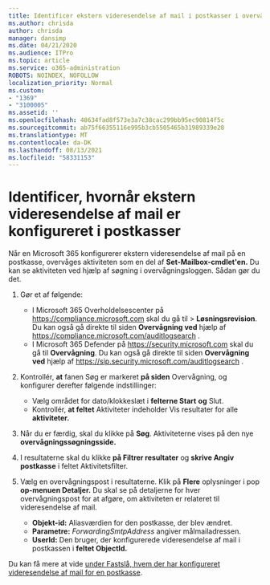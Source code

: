 ```yaml
---
title: Identificer ekstern videresendelse af mail i postkasser i overvågningslogfiler
ms.author: chrisda
author: chrisda
manager: dansimp
ms.date: 04/21/2020
ms.audience: ITPro
ms.topic: article
ms.service: o365-administration
ROBOTS: NOINDEX, NOFOLLOW
localization_priority: Normal
ms.custom:
- "1369"
- "3100005"
ms.assetid: ''
ms.openlocfilehash: 48634fad8f573e3a7c38cac299bb95ec90814f5c
ms.sourcegitcommit: ab75f66355116e995b3cb5505465b31989339e28
ms.translationtype: MT
ms.contentlocale: da-DK
ms.lasthandoff: 08/13/2021
ms.locfileid: "58331153"
---
```

# <a name="identify-when-external-email-forwarding-is-configured-on-mailboxes"></a>Identificer, hvornår ekstern videresendelse af mail er konfigureret i postkasser

Når en Microsoft 365 konfigurerer ekstern videresendelse af mail på en postkasse, overvåges aktiviteten som en del af **Set-Mailbox-cmdlet'en.** Du kan se aktiviteten ved hjælp af søgning i overvågningsloggen. Sådan gør du det.

1. Gør et af følgende:
   - I Microsoft 365 Overholdelsescenter på <https://compliance.microsoft.com> skal du gå til  \> **Løsningsrevision**. Du kan også gå direkte til siden **Overvågning ved** hjælp af <https://compliance.microsoft.com/auditlogsearch> .
   - I Microsoft 365 Defender på <https://security.microsoft.com> skal du gå til **Overvågning**. Du kan også gå direkte til siden **Overvågning ved** hjælp af <https://sip.security.microsoft.com/auditlogsearch> .

2. Kontrollér, **at** fanen Søg er markeret **på siden** Overvågning, og konfigurer derefter følgende indstillinger:
   - Vælg området for dato/klokkeslæt i **felterne Start** **og** Slut.
   - Kontrollér, **at feltet** Aktiviteter indeholder Vis resultater for alle **aktiviteter.**

3. Når du er færdig, skal du klikke på **Søg**. Aktiviteterne vises på den nye **overvågningssøgningsside.**

4. I resultaterne skal du klikke **på Filtrer resultater** og **skrive Angiv postkasse** i feltet Aktivitetsfilter.

5. Vælg en overvågningspost i resultaterne. Klik på **Flere** oplysninger i pop **op-menuen Detaljer.** Du skal se på detaljerne for hver overvågningspost for at afgøre, om aktiviteten er relateret til videresendelse af mail.

   - **Objekt-id:** Aliasværdien for den postkasse, der blev ændret.
   - **Parametre:** _ForwardingSmtpAddress_ angiver målmailadressen.
   - **UserId:** Den bruger, der konfigurerede videresendelse af mail i postkassen i **feltet ObjectId.**

Du kan få mere at vide [under Fastslå, hvem der har konfigureret videresendelse af mail for en postkasse](https://docs.microsoft.com/microsoft-365/compliance/auditing-troubleshooting-scenarios#determine-who-set-up-email-forwarding-for-a-mailbox).
